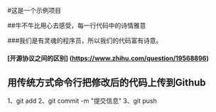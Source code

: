 #这是一个示例项目

##牛不牛比用心去感受，每一行代码中的诗情雅意

###我们是有灵魂的程序员，所以我们的代码富有诗意。

#### [开源协议之间的区别] (https://www.zhihu.com/question/19568896)

## 用传统方式命令行把修改后的代码上传到Github
1、git add
2、git commit -m "提交信息"
3、git push

